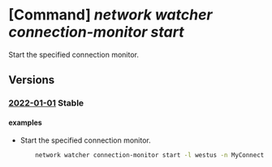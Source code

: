 # [Command] _network watcher connection-monitor start_

Start the specified connection monitor.

## Versions

### [2022-01-01](/Resources/mgmt-plane/L3N1YnNjcmlwdGlvbnMve30vcmVzb3VyY2Vncm91cHMve30vcHJvdmlkZXJzL21pY3Jvc29mdC5uZXR3b3JrL25ldHdvcmt3YXRjaGVycy97fS9jb25uZWN0aW9ubW9uaXRvcnMve30vc3RhcnQ=/2022-01-01.xml) **Stable**

<!-- mgmt-plane /subscriptions/{}/resourcegroups/{}/providers/microsoft.network/networkwatchers/{}/connectionmonitors/{}/start 2022-01-01 -->

#### examples

- Start the specified connection monitor.
    ```bash
        network watcher connection-monitor start -l westus -n MyConnectionMonitorName
    ```
